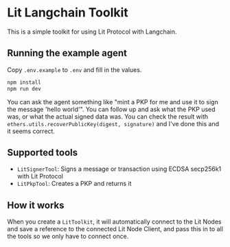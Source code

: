 # Lit Langchain Toolkit

This is a simple toolkit for using Lit Protocol with Langchain.

## Running the example agent

Copy `.env.example` to `.env` and fill in the values.

```bash
npm install
npm run dev
```

You can ask the agent something like "mint a PKP for me and use it to sign the message 'hello world'". You can follow up and ask what the PKP used was, or what the actual signed data was. You can check the result with `ethers.utils.recoverPublicKey(digest, signature)` and I've done this and it seems correct.

## Supported tools

- `LitSignerTool`: Signs a message or transaction using ECDSA secp256k1 with Lit Protocol
- `LitPkpTool`: Creates a PKP and returns it

## How it works

When you create a `LitToolkit`, it will automatically connect to the Lit Nodes and save a reference to the connected Lit Node Client, and pass this in to all the tools so we only have to connect once.
